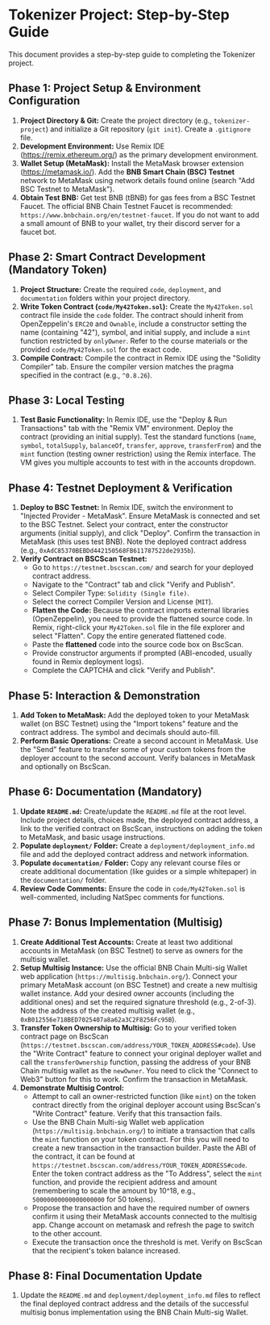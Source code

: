 # Tokenizer Project: Step-by-Step Guide

This document provides a step-by-step guide to completing the Tokenizer project.

## Phase 1: Project Setup & Environment Configuration

1.  **Project Directory & Git:** Create the project directory (e.g., `tokenizer-project`) and initialize a Git repository (`git init`). Create a `.gitignore` file.
2.  **Development Environment:** Use Remix IDE (https://remix.ethereum.org/) as the primary development environment.
3.  **Wallet Setup (MetaMask):** Install the MetaMask browser extension (https://metamask.io/). Add the **BNB Smart Chain (BSC) Testnet** network to MetaMask using network details found online (search "Add BSC Testnet to MetaMask").
4.  **Obtain Test BNB:** Get test BNB (tBNB) for gas fees from a BSC Testnet Faucet. The official BNB Chain Testnet Faucet is recommended: `https://www.bnbchain.org/en/testnet-faucet`. If you do not want to add a small amount of BNB to your wallet, try their discord server for a faucet bot.

## Phase 2: Smart Contract Development (Mandatory Token)

1.  **Project Structure:** Create the required `code`, `deployment`, and `documentation` folders within your project directory.
2.  **Write Token Contract (`code/My42Token.sol`):** Create the `My42Token.sol` contract file inside the `code` folder. The contract should inherit from OpenZeppelin's `ERC20` and `Ownable`, include a constructor setting the name (containing "42"), symbol, and initial supply, and include a `mint` function restricted by `onlyOwner`. Refer to the course materials or the provided `code/My42Token.sol` for the exact code.
3.  **Compile Contract:** Compile the contract in Remix IDE using the "Solidity Compiler" tab. Ensure the compiler version matches the pragma specified in the contract (e.g., `^0.8.26`).

## Phase 3: Local Testing

1.  **Test Basic Functionality:** In Remix IDE, use the "Deploy & Run Transactions" tab with the "Remix VM" environment. Deploy the contract (providing an initial supply). Test the standard functions (`name`, `symbol`, `totalSupply`, `balanceOf`, `transfer`, `approve`, `transferFrom`) and the `mint` function (testing owner restriction) using the Remix interface. The VM gives you multiple accounts to test with in the accounts dropdown.

## Phase 4: Testnet Deployment & Verification

1.  **Deploy to BSC Testnet:** In Remix IDE, switch the environment to "Injected Provider - MetaMask". Ensure MetaMask is connected and set to the BSC Testnet. Select your contract, enter the constructor arguments (initial supply), and click "Deploy". Confirm the transaction in MetaMask (this uses test BNB). Note the deployed contract address (e.g., `0xAdC85370BEBDd442150568FB611787522de2935b`).
2.  **Verify Contract on BSCScan Testnet:**
    *   Go to `https://testnet.bscscan.com/` and search for your deployed contract address.
    *   Navigate to the "Contract" tab and click "Verify and Publish".
    *   Select Compiler Type: `Solidity (Single file)`.
    *   Select the correct Compiler Version and License (`MIT`).
    *   **Flatten the Code:** Because the contract imports external libraries (OpenZeppelin), you need to provide the flattened source code. In Remix, right-click your `My42Token.sol` file in the file explorer and select "Flatten". Copy the entire generated flattened code.
    *   Paste the **flattened** code into the source code box on BscScan.
    *   Provide constructor arguments if prompted (ABI-encoded, usually found in Remix deployment logs).
    *   Complete the CAPTCHA and click "Verify and Publish".

## Phase 5: Interaction & Demonstration

1.  **Add Token to MetaMask:** Add the deployed token to your MetaMask wallet (on BSC Testnet) using the "Import tokens" feature and the contract address. The symbol and decimals should auto-fill.
2.  **Perform Basic Operations:** Create a second account in MetaMask. Use the "Send" feature to transfer some of your custom tokens from the deployer account to the second account. Verify balances in MetaMask and optionally on BscScan.

## Phase 6: Documentation (Mandatory)

1.  **Update `README.md`:** Create/update the `README.md` file at the root level. Include project details, choices made, the deployed contract address, a link to the verified contract on BscScan, instructions on adding the token to MetaMask, and basic usage instructions.
2.  **Populate `deployment/` Folder:** Create a `deployment/deployment_info.md` file and add the deployed contract address and network information.
3.  **Populate `documentation/` Folder:** Copy any relevant course files or create additional documentation (like guides or a simple whitepaper) in the `documentation/` folder.
4.  **Review Code Comments:** Ensure the code in `code/My42Token.sol` is well-commented, including NatSpec comments for functions.

## Phase 7: Bonus Implementation (Multisig)

1.  **Create Additional Test Accounts:** Create at least two additional accounts in MetaMask (on BSC Testnet) to serve as owners for the multisig wallet.
2.  **Setup Multisig Instance:** Use the official BNB Chain Multi-sig Wallet web application (`https://multisig.bnbchain.org/`). Connect your primary MetaMask account (on BSC Testnet) and create a new multisig wallet instance. Add your desired owner accounts (including the additional ones) and set the required signature threshold (e.g., 2-of-3). Note the address of the created multisig wallet (e.g., `0xB012556e718BED7025407a8a62a3C2F8256Fc95B`).
3.  **Transfer Token Ownership to Multisig:** Go to your verified token contract page on BscScan (`https://testnet.bscscan.com/address/YOUR_TOKEN_ADDRESS#code`). Use the "Write Contract" feature to connect your original deployer wallet and call the `transferOwnership` function, passing the address of your BNB Chain multisig wallet as the `newOwner`. You need to click the "Connect to Web3" button for this to work. Confirm the transaction in MetaMask.
4.  **Demonstrate Multisig Control:**
    *   Attempt to call an owner-restricted function (like `mint`) on the token contract directly from the original deployer account using BscScan's "Write Contract" feature. Verify that this transaction fails.
    *   Use the BNB Chain Multi-sig Wallet web application (`https://multisig.bnbchain.org/`) to initiate a transaction that calls the `mint` function on your token contract. 
    For this you will need to create a new transaction in the transaction builder. Paste the ABI of the contract, it can be found at `https://testnet.bscscan.com/address/YOUR_TOKEN_ADDRESS#code`. Enter the token contract address as the "To Address", select the `mint` function, and provide the recipient address and amount (remembering to scale the amount by 10^18, e.g., `50000000000000000000` for 50 tokens).
    *   Propose the transaction and have the required number of owners confirm it using their MetaMask accounts connected to the multisig app. Change account on metamask and refresh the page to switch to the other account.
    *   Execute the transaction once the threshold is met. Verify on BscScan that the recipient's token balance increased.

## Phase 8: Final Documentation Update

1.  Update the `README.md` and `deployment/deployment_info.md` files to reflect the final deployed contract address and the details of the successful multisig bonus implementation using the BNB Chain Multi-sig Wallet.


